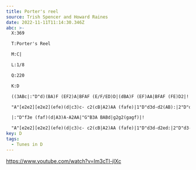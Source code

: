 ```yaml
---
title: Porter's reel
source: Trish Spencer and Howard Raines
date: 2022-11-11T11:14:30.346Z
abc: >-
  X:369

  T:Porter's Reel

  M:C|

  L:1/8

  Q:220

  K:D

  ((3ABc|:"D"d)(BA)F (EF2)A|BFAF (E/F/ED)D|(dBA)F (EF)AA|BFAF (FE)D2|!

  "A"[e2e2][e2e2](efe)(d|c3)c- c2(cB|A2)AA (fafe)|1"D"d3d-d2(AB):|2"D"d3-dd2ed|]!

  |:"D"f3e (faf)(d|A3)A-A2AA|"G"B3A BABd|g2g2(gagf)|!

  "A"[e2e2][e2e2](efe)(d|c3)c- c2(cB|A2)AA (fafe)|1"D"d3d-d2ed:|2"D"d3-dd4|]
key: D
tags:
  - Tunes in D
---
```

https://www.youtube.com/watch?v=Im3cTI-jIXc